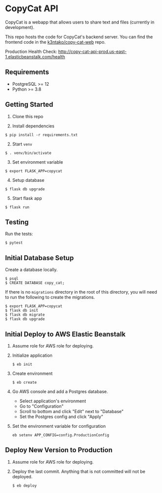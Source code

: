 # CopyCat API

CopyCat is a webapp that allows users to share text and files (currently in development).

This repo hosts the code for CopyCat's backend server. You can find the frontend code in the [k3ntako/copy-cat-web](https://github.com/k3ntako/copy-cat-web) repo.

Production Health Check: <http://copy-cat-api-prod.us-east-1.elasticbeanstalk.com/health>

## Requirements

- PostgreSQL >= 12
- Python >= 3.8

## Getting Started

1. Clone this repo

2. Install dependencies

```
$ pip install -r requirements.txt
```

2. Start `venv`

```
$ . venv/bin/activate
```

3. Set environment variable

```
$ export FLASK_APP=copycat
```

4. Setup database

```
$ flask db upgrade
```

5. Start flask app

```
$ flask run
```

## Testing

Run the tests:

```
$ pytest
```

## Initial Database Setup

Create a database locally.

```
$ psql
$ CREATE DATABASE copy_cat;
```

If there is no `migrations` directory in the root of this directory, you will need to run the following to create the migrations.

```
$ export FLASK_APP=copycat
$ flask db init
$ flask db migrate
$ flask db upgrade
```

## Initial Deploy to AWS Elastic Beanstalk

1. Assume role for AWS role for deploying.

2. Initialize application

   ```
   $ eb init
   ```

3. Create environment

   ```
   $ eb create
   ```

4. Go AWS console and add a Postgres database.

   - Select application's environment
   - Go to "Configuration"
   - Scroll to bottom and click "Edit" next to "Database"
   - Set the Postgres config and click "Apply"

5. Set the environment variable for configuration

   ```
   eb setenv APP_CONFIG=config.ProductionConfig
   ```

## Deploy New Version to Production

1. Assume role for AWS role for deploying.

2. Deploy the last commit. Anything that is not committed will not be deployed.

   ```
   $ eb deploy
   ```
